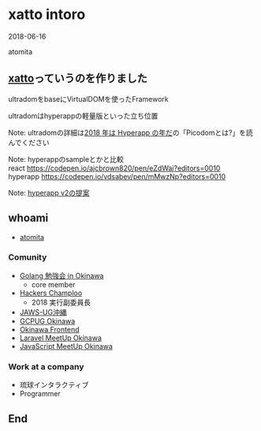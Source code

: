 # xatto intoro

2018-06-16

atomita



## [xatto](https://www.npmjs.com/package/xatto)っていうのを作りました



ultradomをbaseにVirtualDOMを使ったFramework

ultradomはhyperappの軽量版といった立ち位置


Note: ultradomの詳細は[2018 年は Hyperapp の年だ](https://qiita.com/JorgeBucaran/items/c48446babe0627e25ee6#%E9%9B%A3%E3%81%97%E3%81%8B%E3%81%A3%E3%81%9F%E3%81%A8%E3%81%93%E3%82%8D)の「Picodomとは?」を読んでください

Note: hyperappのsampleとかと比較  
react https://codepen.io/ajcbrown820/pen/eZdWaj?editors=0010  
hyperapp https://codepen.io/vdsabev/pen/mMwzNp?editors=0010

Note: [hyperapp v2の提案](https://github.com/hyperapp/hyperapp/issues/672)



## whoami

- [atomita](https://github.com/atomita)



### Comunity

- [Golang 勉強会 in Okinawa](https://okinawa-go.doorkeeper.jp/)
  - core member
- [Hackers Champloo](http://hackers-champloo.org/)
  - 2018 実行副委員長
- [JAWS-UG沖縄](https://jaws-ug-okinawa.doorkeeper.jp/)
- [GCPUG Okinawa](https://okipug.connpass.com/)
- [Okinawa Frontend](https://okinawa-frontend.doorkeeper.jp/)
- [Laravel MeetUp Okinawa](https://laravel-meetup-okinawa.connpass.com/)
- [JavaScript MeetUp Okinawa](https://javascript-meetup-okinawa.connpass.com/)



### Work at a company

- 琉球インタラクティブ
- Programmer



## End
